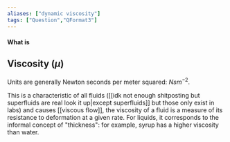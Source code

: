 ```yaml
---
aliases: ["dynamic viscosity"]
tags: ["Question","QFormat3"]
---
```


#### What is
## Viscosity ($\mu$)
Units are generally Newton seconds per meter squared: $Nsm^{-2}$.

This is a characteristic of all fluids ([[idk not enough shitposting but superfluids are real look it up|except superfluids]] but those only exist in labs) and causes [[viscous flow]], the viscosity of a fluid is a measure of its resistance to deformation at a given rate. For liquids, it corresponds to the informal concept of "thickness": for example, syrup has a higher viscosity than water.

